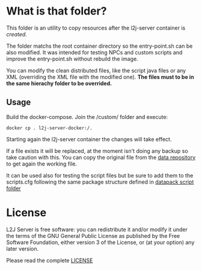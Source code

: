 # What is that folder?

This folder is an utility to copy resources after the l2j-server container is *created*.

The folder matchs the root container directory so the entry-point.sh can be also modified. It was intended for testing NPCs and custom scripts and improve the entry-point.sh without rebuild the image. 

You can modify the clean distributed files, like the script java files or any XML (overriding the  XML file with the modified one). **The files must to be in the same hierachy folder to be overrided.**

## Usage

Build the docker-compose. Join the /custom/ folder and execute:

`docker cp . l2j-server-docker:/.`

Starting again the l2j-server container the changes will take effect.

If a file exists it will be replaced, at the moment isn't doing any backup so take caution with this. You can copy the original file from the [data repository](https://bitbucket.org/l2jserver/l2j-server-datapack/src/develop/src/main/resources/data) to get again the working file.

It can be used also for testing the script files but be sure to add them to the scripts.cfg following the same package structure defined in [datapack script folder](https://bitbucket.org/l2jserver/l2j-server-datapack/src/develop/src/main/java/com/l2jserver/datapack/)

# License

L2J Server is free software: you can redistribute it and/or modify it under the terms of the GNU General Public License as published by the Free Software Foundation, either version 3 of the License, or (at your option) any later version.

Please read the complete [LICENSE](https://bitbucket.org/l2jserver/l2j-server-docker/src/master/LICENSE.md)

